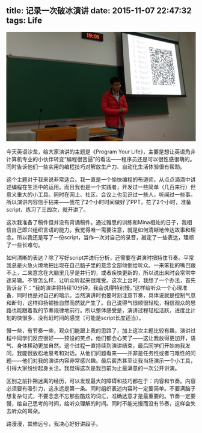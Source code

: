 title: 记录一次破冰演讲
date: 2015-11-07 22:47:32
tags: Life
---
![](/img/english-speech.jpg)

今天英语沙龙，给大家演讲的主题是《Program Your Life》，主要是想让英语角非计算机专业的小伙伴转变“编程很苦逼”的看法——程序员还是可以很性感很萌的。同时告诉他们一些实用的编程技巧对解放生产力、自动化生活体验很有帮助。

<!-- more -->

这个主题对于我来说非常适合。我一直是一个愉快编程的布道师，从点点滴滴中讲述编程在生活中的运用。而且我也是一个实践者，开发过一些简单（几百来行）但意义重大的小工具。同时在网上、社区、会议上也见识过一些人，听闻过一些事。所以演讲内容信手拈来——我花了2个小时时间做好了PPT，花了2个小时，准备script，练习了三四次，就开讲了。

这次我准备了稿件但并没有背诵稿件。通过雅思的训练和Mina相处的日子，我相信自己即兴组织言语的能力。我觉得唯一需要注意，就是如何清晰地传达故事和理念。所以我还是写了一份script，当作一次对自己的录音，敲定了一些表达，理顺了一些长难句。

如何清晰的表达？除了写好script并进行分析，还需要在讲演时把持住节奏。平常我总是火急火燎地把出现在自己脑子里的意念全部倾倒给听众。一来笨拙的嘴巴跟不上，二来意念在大脑里几乎是并行的，或者疾快更新的，所以说出来时会常常中途易辙。不管怎么样，让听众听起来很难受。这次上台时，我想了一个办法，首先告诉台下：“我的演讲将持续10分钟，我会说得特别慢。”这样给听众一个心理准备，同时也是对自己的暗示。当然演讲时也要时刻注意节奏，具体说就是控制气息和断句，这样抑扬顿挫自然而然就产生了。自己说得气很顺很轻松，相信观众的思路也能跟着我的节奏规律地前行。所以整体感受是，演讲过程轻松活跃，进度比计划的快很多，没有赶时间的感觉（可能是script长度适当）。

慢一些，有节奏一些，观众们能跟上我的思路了，加上这次主题比较有趣，演讲过程中同学们反应很好——预设的笑点，他们都会心笑了——这让我放得更加开，语气、身体移动更加自然。这个过程一直持续到演讲结束，最后同学们开始向我发问，我能很放松地思考和对话。从他们问题看来——并非是任务性或者刁难性的问题——他们对我的演讲内容非常感兴趣。最后裴杰甚至让我当场演示一个小工具，引得大家纷纷起身关注。我觉得这次是我目前为止最满意的一次公开讲演。

区别之前扑朔迷离的经历，可以发现最大的障碍和技巧都在于：内容和节奏。内容必须要有吸引力，这永远是第一条。同时组织表述内容时一定要简单。不要满脑子想复杂句式，不要念念不忘那些酷炫的词汇，准确达意才是最重要的。节奏一定要慢，给自己思考的时间，给听众理解的时间。同时不能光慢而没有节奏，这样会失去听众的耳朵。

路漫漫，其修远兮，我决心好好讲段子。